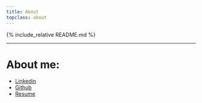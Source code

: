 ```yaml
---
title: About
topclass: about
---
```


{% include_relative README.md %}

---

# About me:
- [Linkedin](https://www.linkedin.com/in/jfang7/)
- [Github](https://github.com/edwinfj)
- [Resume](https://docs.google.com/document/d/12rxUQKuUGPI2_aGFk0DxKMs1bIJqDOYgjw5BKqBUt_M/edit?usp=sharing)

